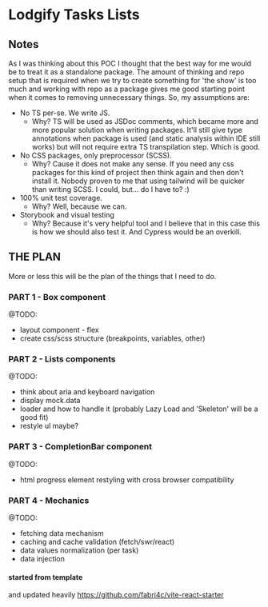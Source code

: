 # Lodgify Tasks Lists

## Notes

As I was thinking about this POC I thought that the best way for me would be to
treat it as a standalone package. The amount of thinking and repo setup that is
required when we try to create something for 'the show' is too much and working
with repo as a package gives me good starting point when it comes to removing
unnecessary things. So, my assumptions are:

- No TS per-se. We write JS.
  - Why? TS will be used as JSDoc comments, which became
    more and more popular solution when writing packages. It'll still give type
    annotations when package is used (and static analysis within IDE still
    works) but will not require extra TS transpilation step. Which is good.
- No CSS packages, only preprocessor (SCSS).
  - Why? Cause it does not make any sense. If you need any css packages for this
    kind of project then think again and then don't install it. Nobody proven to
    me that using tailwind will be quicker than writing SCSS. I could, but... do
    I have to? :)
- 100% unit test coverage.
  - Why? Well, because we can.
- Storybook and visual testing
  - Why? Because it's very helpful tool and I believe that in this case this is
    how we should also test it. And Cypress would be an overkill.

## THE PLAN

More or less this will be the plan of the things that I need to do.

### PART 1 - Box component

@TODO:

- layout component - flex
- create css/scss structure (breakpoints, variables, other)

### PART 2 - Lists components

@TODO:

- think about aria and keyboard navigation
- display mock.data
- loader and how to handle it (probably Lazy Load and 'Skeleton' will be a good
  fit)
- restyle ul maybe?

### PART 3 - CompletionBar component

@TODO:

- html progress element restyling with cross browser compatibility

### PART 4 - Mechanics

@TODO:

- fetching data mechanism
- caching and cache validation (fetch/swr/react)
- data values normalization (per task)
- data injection

#### started from template

and updated heavily
https://github.com/fabri4c/vite-react-starter




